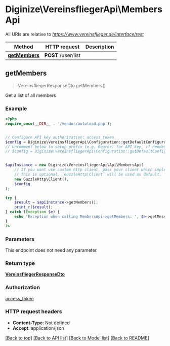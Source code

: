 # Diginize\VereinsfliegerApi\MembersApi

All URIs are relative to *https://www.vereinsflieger.de/interface/rest*

Method | HTTP request | Description
------------- | ------------- | -------------
[**getMembers**](MembersApi.md#getMembers) | **POST** /user/list | 



## getMembers

> VereinsfliegerResponseDto getMembers()



Get a list of all members

### Example

```php
<?php
require_once(__DIR__ . '/vendor/autoload.php');


// Configure API key authorization: access_token
$config = Diginize\VereinsfliegerApi\Configuration::getDefaultConfiguration()->setApiKey('accesstoken', 'YOUR_API_KEY');
// Uncomment below to setup prefix (e.g. Bearer) for API key, if needed
// $config = Diginize\VereinsfliegerApi\Configuration::getDefaultConfiguration()->setApiKeyPrefix('accesstoken', 'Bearer');


$apiInstance = new Diginize\VereinsfliegerApi\Api\MembersApi(
    // If you want use custom http client, pass your client which implements `GuzzleHttp\ClientInterface`.
    // This is optional, `GuzzleHttp\Client` will be used as default.
    new GuzzleHttp\Client(),
    $config
);

try {
    $result = $apiInstance->getMembers();
    print_r($result);
} catch (Exception $e) {
    echo 'Exception when calling MembersApi->getMembers: ', $e->getMessage(), PHP_EOL;
}
?>
```

### Parameters

This endpoint does not need any parameter.

### Return type

[**VereinsfliegerResponseDto**](../Model/VereinsfliegerResponseDto.md)

### Authorization

[access_token](../../README.md#access_token)

### HTTP request headers

- **Content-Type**: Not defined
- **Accept**: application/json

[[Back to top]](#) [[Back to API list]](../../README.md#documentation-for-api-endpoints)
[[Back to Model list]](../../README.md#documentation-for-models)
[[Back to README]](../../README.md)

